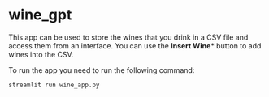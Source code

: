 # wine_gpt

This app can be used to store the wines that you drink in a CSV file and access them from an interface.
You can use the **Insert Wine*** button to add wines into the CSV.

To run the app you need to run the following command:

`streamlit run wine_app.py`
